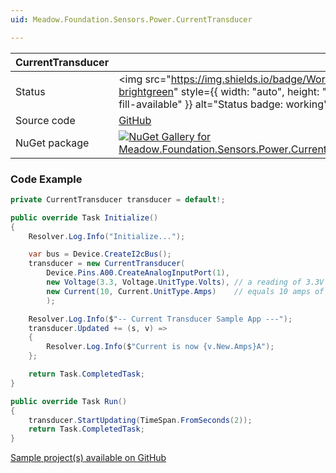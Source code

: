 ```yaml
---
uid: Meadow.Foundation.Sensors.Power.CurrentTransducer

---
```


| CurrentTransducer | |
|--------|--------|
| Status | <img src="https://img.shields.io/badge/Working-brightgreen" style={{ width: "auto", height: "-webkit-fill-available" }} alt="Status badge: working" /> |
| Source code | [GitHub](https://github.com/WildernessLabs/Meadow.Foundation/tree/main/Source/Meadow.Foundation.Peripherals/Sensors.Power.CurrentTransducer) |
| NuGet package | <a href="https://www.nuget.org/packages/Meadow.Foundation.Sensors.Power.CurrentTransducer/" target="_blank"><img src="https://img.shields.io/nuget/v/Meadow.Foundation.Sensors.Power.CurrentTransducer.svg?label=Meadow.Foundation.Sensors.Power.CurrentTransducer" alt="NuGet Gallery for Meadow.Foundation.Sensors.Power.CurrentTransducer" /></a> |

### Code Example

```csharp
private CurrentTransducer transducer = default!;

public override Task Initialize()
{
    Resolver.Log.Info("Initialize...");

    var bus = Device.CreateI2cBus();
    transducer = new CurrentTransducer(
        Device.Pins.A00.CreateAnalogInputPort(1),
        new Voltage(3.3, Voltage.UnitType.Volts), // a reading of 3.3V
        new Current(10, Current.UnitType.Amps)    // equals 10 amps of current
        );

    Resolver.Log.Info($"-- Current Transducer Sample App ---");
    transducer.Updated += (s, v) =>
    {
        Resolver.Log.Info($"Current is now {v.New.Amps}A");
    };

    return Task.CompletedTask;
}

public override Task Run()
{
    transducer.StartUpdating(TimeSpan.FromSeconds(2));
    return Task.CompletedTask;
}

```

[Sample project(s) available on GitHub](https://github.com/WildernessLabs/Meadow.Foundation/tree/main/Source/Meadow.Foundation.Peripherals/Sensors.Power.CurrentTransducer/Samples/CurrentTransducer_Sample)

